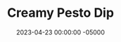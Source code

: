 ---
layout: post
title:  "Creamy Pesto Dip"
date:   2023-04-23 00:00:00 -05000
categories: 
- Recipes
- Savory Sauces
permalink: /recipes/creamy-pesto
image: /assets/Food/Savory Sauces/Creamy Pesto/pesto-cover.jpg
ing: pesto-ing
facts: pesto-facts
Prep: 10
Rest: 
Cook: 
Source1: https://www.youtube.com/watch?v=1eXvV-7pOp0
Source2: 
tags: 
- pesto
- sauce
- dip
- sprea
- cottage cheese
- protein
- spinach
- collard greens
- kale
- chopped
- almond
- peanut
- pistachio
- pine nut
- toasted nuts
- grated cheese
Description: This pesto is more of a spread than a sauce, and is my personal favorite for dipping raw vegetables or for spreading on a sandwich. I also love it as the main sauce on my pizza, which you can see in my <a href="pizza">Home Oven Baked Pizza</a>.  It's made creamy by swapping olive oil for cottage cheese, which is honestly way better than it sounds. I know you're probably scared of cottage cheese reading through many of these recipes, but honestly give it a shot, you'll be surprised. Each serving is about 40g.
Instructions: 
- Toast the nuts over medium heat in a dry pan for 2-3 minutes.  Any nuts will work here - almonds, peanuts, pistachios, etc., or none if you have a nut allergy<br><br>

- Add the nuts, cheeses, spinach, garlic and salt to a food processor. Blend on high until everything is finely blended, about 45 seconds. Scrape down the sides if needed<br><br>
- <center><img src="/assets/Food/Savory Sauces/Creamy Pesto/pesto-2.jpg" alt="" class="instruction-image"></center>

- Add in the cottage cheese and blend until fully combined. Season with salt to taste.  Transfer to a mason jar and store in the fridge for up to a few days<br><br>

- For other pesto variations, see my <a href="evoo-pesto">Lightened Extra Virgin Olive Oil Pesto</a> and <a href="avocado-pesto">Avocado Pesto - Vegan and Oil Free</a>
---